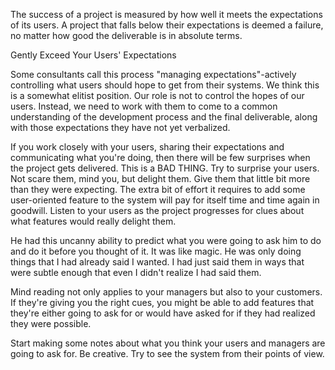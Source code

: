 
The success of a project is measured by how well it meets the expectations of its users. A project that falls below their expectations is deemed a failure, no matter how good the deliverable is in absolute terms.

Gently Exceed Your Users' Expectations

Some consultants call this process "managing expectations"-actively controlling what users should hope to get from their systems. We think this is a somewhat elitist position. Our role is not to control the hopes of our users. Instead, we need to work with them to come to a common understanding of the development process and the final deliverable, along with those expectations they have not yet verbalized.

If you work closely with your users, sharing their expectations and communicating what you're doing, then there will be few surprises when the project gets delivered. This is a BAD THING. Try to surprise your users. Not scare them, mind you, but delight them. Give them that little bit more than they were expecting. The extra bit of effort it requires to add some user-oriented feature to the system will pay for itself time and time again in goodwill. Listen to your users as the project progresses for clues about what features would really delight them.

He had this uncanny ability to predict what you were going to ask him to do and do it before you thought of it. It was like magic. He was only doing things that I had already said I wanted. I had just said them in ways that were subtle enough that even I didn't realize I had said them.

Mind reading not only applies to your managers but also to your customers. If they're giving you the right cues, you might be able to add features that they're either going to ask for or would have asked for if they had realized they were possible.

Start making some notes about what you think your users and managers are going to ask for. Be creative. Try to see the system from their points of view.
